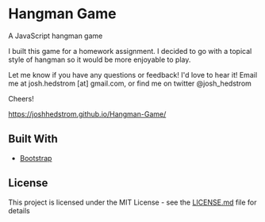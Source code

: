 # Hangman Game

A JavaScript hangman game

I built this game for a homework assignment. I decided to go with a topical style of hangman so it would be more enjoyable to play.

Let me know if you have any questions or feedback! I'd love to hear it! Email me at josh.hedstrom [at] gmail.com, or find me on twitter @josh_hedstrom

Cheers!

https://joshhedstrom.github.io/Hangman-Game/

## Built With

* [Bootstrap](https://getbootstrap.com/docs/3.3/css/)


## License

This project is licensed under the MIT License - see the [LICENSE.md](LICENSE.md) file for details
